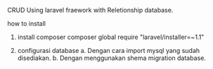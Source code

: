 CRUD Using laravel fraework with Reletionship database.

how to install 
1. install composer
	composer global require "laravel/installer=~1.1"

2. configurasi database
	a. Dengan cara import mysql yang sudah disediakan.
	b. Dengan menggunakan shema migration database.



